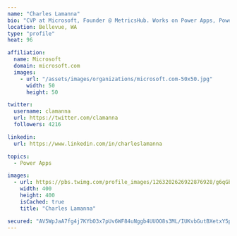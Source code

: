 ```yaml
---
name: "Charles Lamanna"
bio: "CVP at Microsoft, Founder @ MetricsHub. Works on Power Apps, Power Automate, Power Virtual Agent, Common Data Service and Dynamics 365."
location: Bellevue, WA
type: "profile"
heat: 96

affiliation:
  name: Microsoft
  domain: microsoft.com
  images:
    - url: "/assets/images/organizations/microsoft.com-50x50.jpg"
      width: 50
      height: 50

twitter:
  username: clamanna
  url: https://twitter.com/clamanna
  followers: 4216

linkedin:
  url: https://www.linkedin.com/in/charleslamanna

topics:
  - Power Apps

images:
  - url: https://pbs.twimg.com/profile_images/1263202626922876928/g6qGbHZ-_400x400.jpg
    width: 400
    height: 400
    isCached: true
    title: "Charles Lamanna"

secured: "AV5WpJaA7fg4j7KYbO3x7pUv6WF84uNggb4UUOO8s3ML/IUKvbGutBXetxY5pNrwu8c6+gIJ4E/UHk2G12PBFpg5bqxSWV23SeZmn60jEPdoJ8A1avdj4l0i/ocpOi5bklSel7Af47gR86FyisiUusSK9HEJayyidE2w07vgIw++FOVLC4UVlq6wMKz0XE3gUukDpFGbHM7tG+v84yyQyrfcbwRlNGLxhslA7EiRmj0NHFCQUc9MxYAyHffgyQvugwmwJofY0CAOlWoKS+JuY6jjr1wN3I9rq17h87mFFlJ5xTpsIBGHWYa1fnW6t7HY3UceCKHZ/cEkEwqQ1iw/BPvf3z9gvcVtP5QjfOq+UxQ9w2392OCeN2rceJgZ6jwIS0TOtl4WhxX7jykZIEyFFdi/QPiikwm31MSXoxHoK2c=;cCNrJhDaC8gMwd2tiPj9SQ=="
---
```


